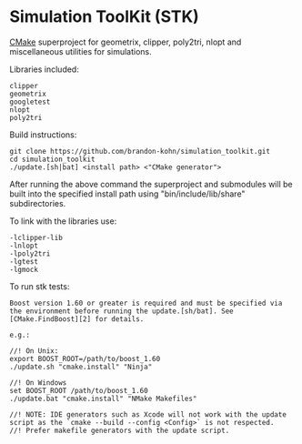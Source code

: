 # Simulation ToolKit (STK)
[CMake][1] superproject for geometrix, clipper, poly2tri, nlopt and miscellaneous utilities for simulations.

Libraries included: 

    clipper
    geometrix
    googletest
    nlopt
    poly2tri

Build instructions:

    git clone https://github.com/brandon-kohn/simulation_toolkit.git
    cd simulation_toolkit
    ./update.[sh|bat] <install path> <"CMake generator">

After running the above command the superproject and submodules will be built into the specified install path using "bin/include/lib/share" subdirectories.

To link with the libraries use:

    -lclipper-lib
    -lnlopt
    -lpoly2tri
    -lgtest
    -lgmock
    
To run stk tests:

    Boost version 1.60 or greater is required and must be specified via the environment before running the update.[sh/bat]. See [CMake.FindBoost][2] for details.
    
    e.g.:
    
    //! On Unix:
    export BOOST_ROOT=/path/to/boost_1.60
    ./update.sh "cmake.install" "Ninja"
    
    //! On Windows
    set BOOST_ROOT /path/to/boost_1.60
    ./update.bat "cmake.install" "NMake Makefiles"
    
    //! NOTE: IDE generators such as Xcode will not work with the update script as the `cmake --build --config <Config>` is not respected. 
    //! Prefer makefile generators with the update script.

[1]: https://cmake.org/
[2]: https://cmake.org/cmake/help/v3.0/module/FindBoost.html